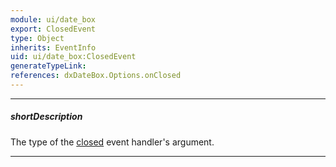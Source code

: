 ```yaml
---
module: ui/date_box
export: ClosedEvent
type: Object
inherits: EventInfo
uid: ui/date_box:ClosedEvent
generateTypeLink: 
references: dxDateBox.Options.onClosed
---
```

---
##### shortDescription
The type of the [closed]({basewidgetpath}/Events/#closed) event handler's argument.

---
<!-- Description goes here -->